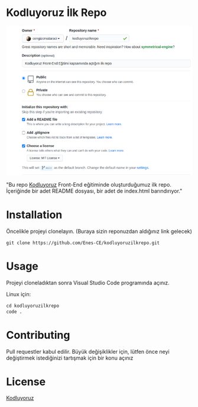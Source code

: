 # Kodluyoruz İlk Repo

![image](github.png)

"Bu repo [Kodluyoruz](https://kodluyoruz.org) Front-End eğitiminde oluşturduğumuz ilk repo. İçeriğinde bir adet
README dosyası, bir adet de index.html barındırıyor."

# Installation

Öncelikle projeyi clonelayın. (Buraya sizin reponuzdan aldığınız link gelecek)

```
git clone https://github.com/Enes-CE/kodluyoruzilkrepo.git
```

# Usage

Projeyi cloneladıktan sonra Visual Studio Code programında açınız.

Linux için:

```
cd kodluyoruzilkrepo
code .
```

# Contributing

Pull requestler kabul edilir. Büyük değişiklikler için, lütfen önce neyi değiştirmek istediğinizi
tartışmak için bir konu açınız

# License

[Kodluyoruz](https://opensource.org/license/mit/)
